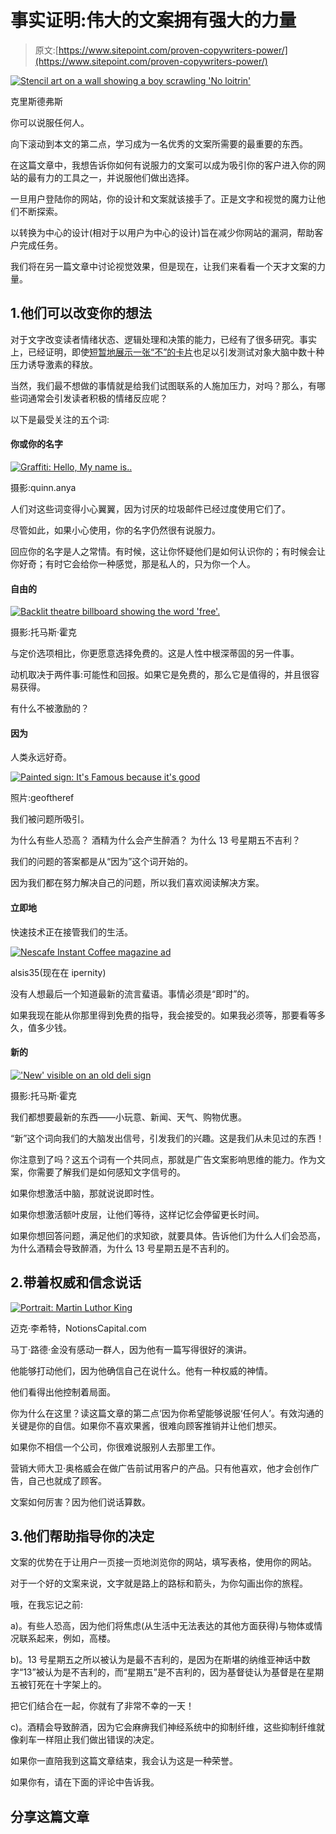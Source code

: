 # 事实证明:伟大的文案拥有强大的力量

> 原文:[https://www.sitepoint.com/proven-copywriters-power/](https://www.sitepoint.com/proven-copywriters-power/)

[![Stencil art on a wall showing a boy scrawling 'No loitrin'](../Images/cb4deacc3e8fbdc9063f307c06e1c826.png)](http://www.flickr.com/photos/cdevers/4602200137/%22)

克里斯德弗斯

你可以说服任何人。

向下滚动到本文的第二点，学习成为一名优秀的文案所需要的最重要的东西。

在这篇文章中，我想告诉你如何有说服力的文案可以成为吸引你的客户进入你的网站的最有力的工具之一，并说服他们做出选择。

一旦用户登陆你的网站，你的设计和文案就该接手了。正是文字和视觉的魔力让他们不断探索。

以转换为中心的设计(相对于以用户为中心的设计)旨在减少你网站的漏洞，帮助客户完成任务。

我们将在另一篇文章中讨论视觉效果，但是现在，让我们来看看一个天才文案的力量。

## 1.他们可以改变你的想法

对于文字改变读者情绪状态、逻辑处理和决策的能力，已经有了很多研究。事实上，已经证明，即使[短暂地展示一张“不”的卡片](http://www.psychologytoday.com/blog/words-can-change-your-brain/201207/the-most-dangerous-word-in-the-world "Article: Words Can Change Your Brain - Psychology Today")也足以引发测试对象大脑中数十种压力诱导激素的释放。

当然，我们最不想做的事情就是给我们试图联系的人施加压力，对吗？那么，有哪些词通常会引发读者积极的情绪反应呢？

以下是最受关注的五个词:

#### 你或你的名字

[![Graffiti: Hello,  My name is.. ](../Images/d0001d69d3152830ed209ac0437f0851.png)](http://www.flickr.com/photos/quinnanya/8078863745/)

摄影:quinn.anya

人们对这些词变得小心翼翼，因为讨厌的垃圾邮件已经过度使用它们了。

尽管如此，如果小心使用，你的名字仍然很有说服力。

回应你的名字是人之常情。有时候，这让你怀疑他们是如何认识你的；有时候会让你好奇；有时它会给你一种感觉，那是私人的，只为你一个人。

#### 自由的

[![Backlit theatre billboard showing the word 'free'.](../Images/a9c3fb25911c49fc9a828909cf044c70.png)](http://www.flickr.com/photos/thomashawk/2721769305/)

摄影:托马斯·霍克

与定价选项相比，你更愿意选择免费的。这是人性中根深蒂固的另一件事。

动机取决于两件事:可能性和回报。如果它是免费的，那么它是值得的，并且很容易获得。

有什么不被激励的？

#### 因为

人类永远好奇。

[![Painted sign: It's Famous because it's good](../Images/967d8f41c7c5c2e8c433d467fd18c19e.png)](http://www.flickr.com/photos/geoftheref/2985417521/)

照片:geoftheref

我们被问题所吸引。

为什么有些人恐高？
酒精为什么会产生醉酒？
为什么 13 号星期五不吉利？

我们的问题的答案都是从“因为”这个词开始的。

因为我们都在努力解决自己的问题，所以我们喜欢阅读解决方案。

#### 立即地

快速技术正在接管我们的生活。

[![ Nescafe Instant Coffee magazine ad](../Images/440042fce487592447c5afaac1e627bb.png)](http://www.flickr.com/photos/alsis35/8611520467/)

alsis35(现在在 ipernity)

没有人想最后一个知道最新的流言蜚语。事情必须是“即时”的。

如果我现在能从你那里得到免费的指导，我会接受的。如果我必须等，那要看等多久，值多少钱。

#### 新的

[!['New' visible on an old deli sign](../Images/9ab80f95f180e5e2c62034358fa6df1e.png)](http://www.flickr.com/photos/thomashawk/12050460866/)

摄影:托马斯·霍克

我们都想要最新的东西——小玩意、新闻、天气、购物优惠。

“新”这个词向我们的大脑发出信号，引发我们的兴趣。这是我们从未见过的东西！

你注意到了吗？这五个词有一个共同点，那就是广告文案影响思维的能力。作为文案，你需要了解我们是如何感知文字信号的。

如果你想激活中脑，那就说说即时性。

如果你想激活额叶皮层，让他们等待，这样记忆会停留更长时间。

如果你想回答问题，满足他们的求知欲，就要具体。告诉他们为什么人们会恐高，为什么酒精会导致醉酒，为什么 13 号星期五是不吉利的。

## 2.带着权威和信念说话

[![Portrait: Martin Luthor King](../Images/a12cc66d6ad6d79804b6e8bbe829af0f.png)](http://www.flickr.com/photos/notionscapital/5360731135/)

迈克·李希特，NotionsCapital.com

马丁·路德·金没有感动一群人，因为他有一篇写得很好的演讲。

他能够打动他们，因为他确信自己在说什么。他有一种权威的神情。

他们看得出他控制着局面。

你为什么在这里？读这篇文章的第二点‘因为你希望能够说服‘任何人’。有效沟通的关键是你的自信。如果你不喜欢果酱，很难向顾客推销并让他们想买。

如果你不相信一个公司，你很难说服别人去那里工作。

营销大师大卫·奥格威会在做广告前试用客户的产品。只有他喜欢，他才会创作广告，自己也就成了顾客。

文案如何厉害？因为他们说话算数。

## 3.他们帮助指导你的决定

文案的优势在于让用户一页接一页地浏览你的网站，填写表格，使用你的网站。

对于一个好的文案来说，文字就是路上的路标和箭头，为你勾画出你的旅程。

哦，在我忘记之前:

a)。有些人恐高，因为他们将焦虑(从生活中无法表达的其他方面获得)与物体或情况联系起来，例如，高楼。

b)。13 号星期五之所以被认为是最不吉利的，是因为在斯堪的纳维亚神话中数字“13”被认为是不吉利的，而“星期五”是不吉利的，因为基督徒认为基督是在星期五被钉死在十字架上的。

把它们结合在一起，你就有了非常不幸的一天！

c)。酒精会导致醉酒，因为它会麻痹我们神经系统中的抑制纤维，这些抑制纤维就像刹车一样阻止我们做出错误的决定。

如果你一直陪我到这篇文章结束，我会认为这是一种荣誉。

如果你有，请在下面的评论中告诉我。

## 分享这篇文章